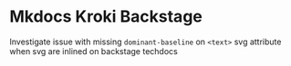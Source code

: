 # Mkdocs Kroki Backstage

Investigate issue with missing `dominant-baseline` on `<text>` svg attribute when svg are inlined on backstage techdocs
